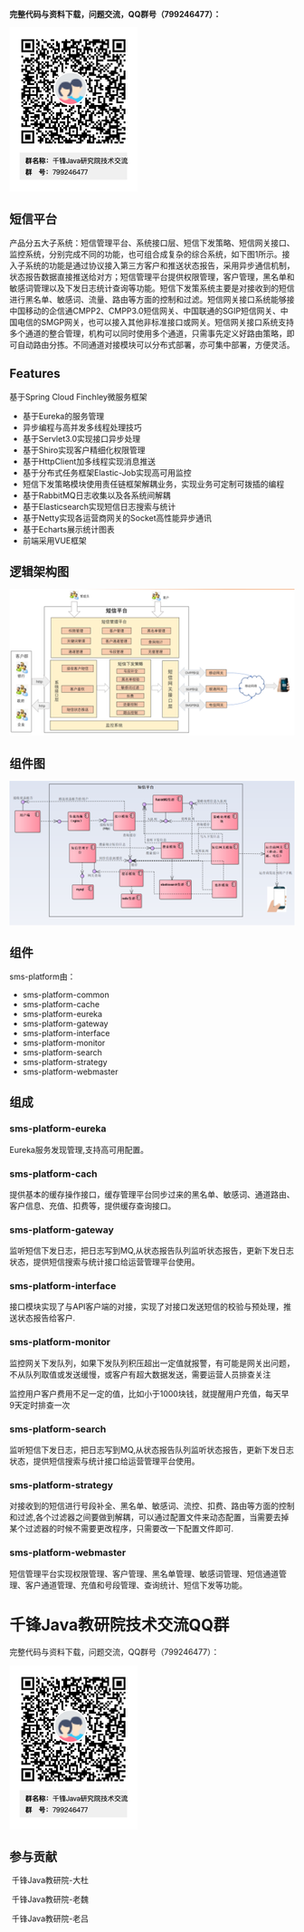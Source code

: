 **完整代码与资料下载，问题交流，QQ群号（799246477）：**

![](./docs/images/ma.png)

短信平台
-------

产品分五大子系统：短信管理平台、系统接口层、短信下发策略、短信网关接口、监控系统，分别完成不同的功能，也可组合成复杂的综合系统，如下图1所示。接入子系统的功能是通过协议接入第三方客户和推送状态报告，采用异步通信机制，状态报告数据直接推送给对方；短信管理平台提供权限管理，客户管理，黑名单和敏感词管理以及下发日志统计查询等功能。短信下发策系统主要是对接收到的短信进行黑名单、敏感词、流量、路由等方面的控制和过滤。短信网关接口系统能够接中国移动的企信通CMPP2、CMPP3.0短信网关、中国联通的SGIP短信网关、中国电信的SMGP网关，也可以接入其他非标准接口或网关。短信网关接口系统支持多个通道的整合管理，机构可以同时使用多个通道，只需事先定义好路由策略，即可自动路由分拣。不同通道对接模块可以分布式部署，亦可集中部署，方便灵活。

## Features

  基于Spring Cloud Finchley微服务框架

* 基于Eureka的服务管理
* 异步编程与高并发多线程处理技巧
* 基于Servlet3.0实现接口异步处理
* 基于Shiro实现客户精细化权限管理
* 基于HttpClient加多线程实现消息推送
* 基于分布式任务框架Elastic-Job实现高可用监控
* 短信下发策略模块使用责任链框架解耦业务，实现业务可定制可拨插的编程
* 基于RabbitMQ日志收集以及各系统间解耦
* 基于Elasticsearch实现短信日志搜索与统计
* 基于Netty实现各运营商网关的Socket高性能异步通讯
* 基于Echarts展示统计图表
* 前端采用VUE框架


## 逻辑架构图
![](./docs/images/luoji.png)

## 组件图
![](./docs/images/zhujian.png)

## 组件
sms-platform由：

- sms-platform-common
- sms-platform-cache
- sms-platform-eureka
- sms-platform-gateway
- sms-platform-interface
- sms-platform-monitor
- sms-platform-search
- sms-platform-strategy		
- sms-platform-webmaster

## 组成

### sms-platform-eureka
Eureka服务发现管理,支持高可用配置。

### sms-platform-cach
提供基本的缓存操作接口，缓存管理平台同步过来的黑名单、敏感词、通道路由、客户信息、充值、扣费等，提供缓存查询接口。

### sms-platform-gateway
  监听短信下发日志，把日志写到MQ,从状态报告队列监听状态报告，更新下发日志状态，提供短信搜索与统计接口给运营管理平台使用。  

### sms-platform-interface
接口模块实现了与API客户端的对接，实现了对接口发送短信的校验与预处理，推送状态报告给客户.

### sms-platform-monitor
监控网关下发队列，如果下发队列积压超出一定值就报警，有可能是网关出问题，不从队列取值或发送缓慢，或客户有超大数据发送，需要运营人员排查关注

监控用户客户费用不足一定的值，比如小于1000块钱，就提醒用户充值，每天早 9天定时排查一次

### sms-platform-search
监听短信下发日志，把日志写到MQ,从状态报告队列监听状态报告，更新下发日志状态，提供短信搜索与统计接口给运营管理平台使用。  

### sms-platform-strategy
对接收到的短信进行号段补全、黑名单、敏感词、流控、扣费、路由等方面的控制和过滤,各个过滤器之间要做到解耦，可以通过配置文件来动态配置，当需要去掉某个过滤器的时候不需要更改程序，只需要改一下配置文件即可.

### sms-platform-webmaster
短信管理平台实现权限管理、客户管理、黑名单管理、敏感词管理、短信通道管理、客户通道管理、充值和号段管理、查询统计、短信下发等功能。

# 千锋Java教研院技术交流QQ群

完整代码与资料下载，问题交流，QQ群号（799246477）：

![](./docs/images/ma.png)

## 参与贡献

​      千锋Java教研院-大杜

​      千锋Java教研院-老魏

​      千锋Java教研院-老吕